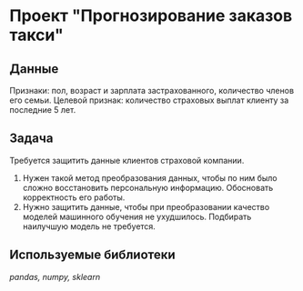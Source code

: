 # Проект "Прогнозирование заказов такси"


## Данные

Признаки: пол, возраст и зарплата застрахованного, количество членов его семьи.
Целевой признак: количество страховых выплат клиенту за последние 5 лет.


## Задача

Требуется защитить данные клиентов страховой компании. 
1. Нужен такой метод преобразования данных, чтобы по ним было сложно восстановить персональную информацию. Обосновать корректность его работы.
2. Нужно защитить данные, чтобы при преобразовании качество моделей машинного обучения не ухудшилось. Подбирать наилучшую модель не требуется.


## Используемые библиотеки
*pandas, numpy, sklearn*
